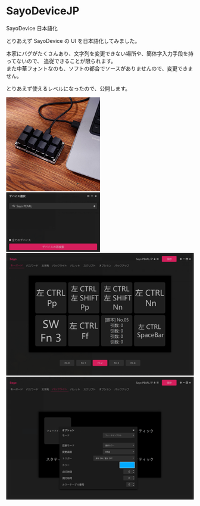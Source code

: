# SayoDeviceJP
SayoDevice 日本語化

とりあえず SayoDevice の UI を日本語化してみました。

本家にバグがたくさんあり、文字列を変更できない場所や、簡体字入力手段を持ってないので、
追従できることが限られます。<br>
また中華フォントなのも、ソフトの都合でソースがありませんので、変更できません。

とりあえず使えるレベルになったので、公開します。

<img src="./Sayo99.jpg" width="50%">

<img src="./Sayo1.png" width="50%">

<img src="./Sayo2.png" width="100%">

<img src="./Sayo3.png" width="100%">
